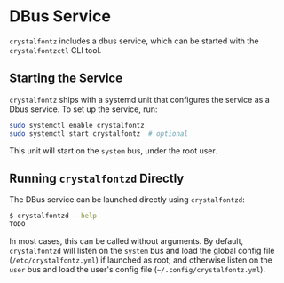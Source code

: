 # DBus Service

`crystalfontz` includes a dbus service, which can be started with the `crystalfontzctl` CLI tool.

## Starting the Service

`crystalfontz` ships with a systemd unit that configures the service as a Dbus service. To set up the service, run:

```sh
sudo systemctl enable crystalfontz
sudo systemctl start crystalfontz  # optional
```

This unit will start on the `system` bus, under the root user.

## Running `crystalfontzd` Directly

The DBus service can be launched directly using `crystalfontzd`:

```sh
$ crystalfontzd --help
TODO
```

In most cases, this can be called without arguments. By default, `crystalfontzd` will listen on the `system` bus and load the global config file (`/etc/crystalfontz.yml`) if launched as root; and otherwise listen on the `user` bus and load the user's config file (`~/.config/crystalfontz.yml`).
